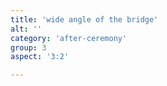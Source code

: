 ```yaml
---
title: 'wide angle of the bridge'
alt: ''
category: 'after-ceremony'
group: 3
aspect: '3:2'

---
```

